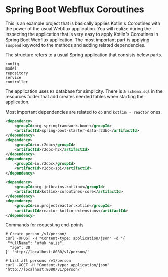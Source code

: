 # Spring Boot Webflux Coroutines

This is an example project that is basically applies Kotlin's Coroutines with the power of the usual Webflux application. 
You will realize during the inspecting the application that is very easy to apply Kotlin's Coroutines in Spring Boot Webflux application.
The most important part is applying `suspend` keyword to the methods and adding related dependencies.

The structure refers to a usual Spring application that consists below parts.

```
config
model
repository
service
controller
```

The application uses `H2` database for simplicity. There is a `schema.sql` in the resources folder that add creates needed tables when starting the application.

Most important dependencies are related to `db` and `kotlin - reactor` ones.

```xml
<dependency>
    <groupId>org.springframework.boot</groupId>
    <artifactId>spring-boot-starter-data-r2dbc</artifactId>
</dependency>
<dependency>
    <groupId>io.r2dbc</groupId>
    <artifactId>r2dbc-h2</artifactId>
</dependency>
<dependency>
    <groupId>io.r2dbc</groupId>
    <artifactId>r2dbc-spi</artifactId>
</dependency>

<dependency>
    <groupId>org.jetbrains.kotlinx</groupId>
    <artifactId>kotlinx-coroutines-core</artifactId>
</dependency>
<dependency>
    <groupId>io.projectreactor.kotlin</groupId>
    <artifactId>reactor-kotlin-extensions</artifactId>
</dependency>
```

Commands for requesting end-points

```shell
# Create person /v1/person/
curl -XPOST -H "Content-type: application/json" -d '{
 "fullName": "ufuk halis",
  "age": 30
}' 'http://localhost:8080/v1/person/'

# List all persons /v1/person
curl -XGET -H "Content-type: application/json" 'http://localhost:8080/v1/person/'
```
